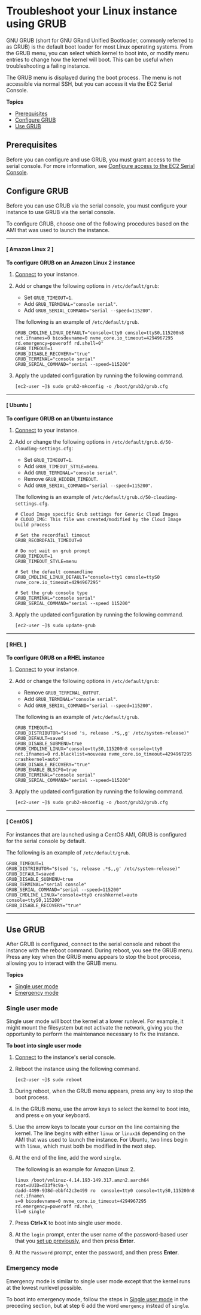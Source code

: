 # Troubleshoot your Linux instance using GRUB<a name="grub"></a>

GNU GRUB \(short for GNU GRand Unified Bootloader, commonly referred to as GRUB\) is the default boot loader for most Linux operating systems\. From the GRUB menu, you can select which kernel to boot into, or modify menu entries to change how the kernel will boot\. This can be useful when troubleshooting a failing instance\.

The GRUB menu is displayed during the boot process\. The menu is not accessible via normal SSH, but you can access it via the EC2 Serial Console\.

**Topics**
+ [Prerequisites](#grub-prerequisites)
+ [Configure GRUB](#configure-grub)
+ [Use GRUB](#use-grub)

## Prerequisites<a name="grub-prerequisites"></a>

Before you can configure and use GRUB, you must grant access to the serial console\. For more information, see [Configure access to the EC2 Serial Console](configure-access-to-serial-console.md)\.

## Configure GRUB<a name="configure-grub"></a>

Before you can use GRUB via the serial console, you must configure your instance to use GRUB via the serial console\.

To configure GRUB, choose one of the following procedures based on the AMI that was used to launch the instance\.

------
#### [ Amazon Linux 2 ]

**To configure GRUB on an Amazon Linux 2 instance**

1. [Connect](AccessingInstances.md) to your instance\.

1. Add or change the following options in `/etc/default/grub`:
   + Set `GRUB_TIMEOUT=1`\.
   + Add `GRUB_TERMINAL="console serial"`\.
   + Add `GRUB_SERIAL_COMMAND="serial --speed=115200"`\.

   The following is an example of `/etc/default/grub`\.

   ```
   GRUB_CMDLINE_LINUX_DEFAULT="console=tty0 console=ttyS0,115200n8 net.ifnames=0 biosdevname=0 nvme_core.io_timeout=4294967295 rd.emergency=poweroff rd.shell=0"
   GRUB_TIMEOUT=1
   GRUB_DISABLE_RECOVERY="true"
   GRUB_TERMINAL="console serial"
   GRUB_SERIAL_COMMAND="serial --speed=115200"
   ```

1. Apply the updated configuration by running the following command\.

   ```
   [ec2-user ~]$ sudo grub2-mkconfig -o /boot/grub2/grub.cfg
   ```

------
#### [ Ubuntu ]

**To configure GRUB on an Ubuntu instance**

1. [Connect](AccessingInstances.md) to your instance\.

1. Add or change the following options in `/etc/default/grub.d/50-cloudimg-settings.cfg`:
   + Set `GRUB_TIMEOUT=1`\.
   + Add `GRUB_TIMEOUT_STYLE=menu`\.
   + Add `GRUB_TERMINAL="console serial"`\.
   + Remove `GRUB_HIDDEN_TIMEOUT`\.
   + Add `GRUB_SERIAL_COMMAND="serial --speed=115200"`\.

   The following is an example of `/etc/default/grub.d/50-cloudimg-settings.cfg`\.

   ```
   # Cloud Image specific Grub settings for Generic Cloud Images
   # CLOUD_IMG: This file was created/modified by the Cloud Image build process
   
   # Set the recordfail timeout
   GRUB_RECORDFAIL_TIMEOUT=0
   
   # Do not wait on grub prompt
   GRUB_TIMEOUT=1
   GRUB_TIMEOUT_STYLE=menu
   
   # Set the default commandline
   GRUB_CMDLINE_LINUX_DEFAULT="console=tty1 console=ttyS0 nvme_core.io_timeout=4294967295"
   
   # Set the grub console type
   GRUB_TERMINAL="console serial"
   GRUB_SERIAL_COMMAND="serial --speed 115200"
   ```

1. Apply the updated configuration by running the following command\.

   ```
   [ec2-user ~]$ sudo update-grub
   ```

------
#### [ RHEL ]

**To configure GRUB on a RHEL instance**

1. [Connect](AccessingInstances.md) to your instance\.

1. Add or change the following options in `/etc/default/grub`:
   + Remove `GRUB_TERMINAL_OUTPUT`\.
   + Add `GRUB_TERMINAL="console serial"`\.
   + Add `GRUB_SERIAL_COMMAND="serial --speed=115200"`\.

   The following is an example of `/etc/default/grub`\.

   ```
   GRUB_TIMEOUT=1
   GRUB_DISTRIBUTOR="$(sed 's, release .*$,,g' /etc/system-release)"
   GRUB_DEFAULT=saved
   GRUB_DISABLE_SUBMENU=true
   GRUB_CMDLINE_LINUX="console=ttyS0,115200n8 console=tty0 net.ifnames=0 rd.blacklist=nouveau nvme_core.io_timeout=4294967295 crashkernel=auto"
   GRUB_DISABLE_RECOVERY="true"
   GRUB_ENABLE_BLSCFG=true
   GRUB_TERMINAL="console serial"
   GRUB_SERIAL_COMMAND="serial --speed=115200"
   ```

1. Apply the updated configuration by running the following command\.

   ```
   [ec2-user ~]$ sudo grub2-mkconfig -o /boot/grub2/grub.cfg
   ```

------
#### [ CentOS ]

For instances that are launched using a CentOS AMI, GRUB is configured for the serial console by default\.

The following is an example of `/etc/default/grub`\.

```
GRUB_TIMEOUT=1
GRUB_DISTRIBUTOR="$(sed 's, release .*$,,g' /etc/system-release)"
GRUB_DEFAULT=saved
GRUB_DISABLE_SUBMENU=true
GRUB_TERMINAL="serial console"
GRUB_SERIAL_COMMAND="serial --speed=115200"
GRUB_CMDLINE_LINUX="console=tty0 crashkernel=auto console=ttyS0,115200"
GRUB_DISABLE_RECOVERY="true"
```

------

## Use GRUB<a name="use-grub"></a>

After GRUB is configured, connect to the serial console and reboot the instance with the reboot command\. During reboot, you see the GRUB menu\. Press any key when the GRUB menu appears to stop the boot process, allowing you to interact with the GRUB menu\.

**Topics**
+ [Single user mode](#single-user-mode)
+ [Emergency mode](#emergency-mode)

### Single user mode<a name="single-user-mode"></a>

Single user mode will boot the kernel at a lower runlevel\. For example, it might mount the filesystem but not activate the network, giving you the opportunity to perform the maintenance necessary to fix the instance\.

**To boot into single user mode**

1. [Connect](connect-to-serial-console.md#sc-connection-methods) to the instance's serial console\.

1. Reboot the instance using the following command\.

   ```
   [ec2-user ~]$ sudo reboot
   ```

1. During reboot, when the GRUB menu appears, press any key to stop the boot process\.

1. In the GRUB menu, use the arrow keys to select the kernel to boot into, and press `e` on your keyboard\. 

1. Use the arrow keys to locate your cursor on the line containing the kernel\. The line begins with either `linux` or `linux16` depending on the AMI that was used to launch the instance\. For Ubuntu, two lines begin with `linux`, which must both be modified in the next step\.

1. At the end of the line, add the word `single`\.

   The following is an example for Amazon Linux 2\.

   ```
   linux /boot/vmlinuz-4.14.193-149.317.amzn2.aarch64 root=UUID=d33f9c9a-\
   dadd-4499-938d-ebbf42c3e499 ro  console=tty0 console=ttyS0,115200n8 net.ifname\
   s=0 biosdevname=0 nvme_core.io_timeout=4294967295 rd.emergency=poweroff rd.she\
   ll=0 single
   ```

1. Press **Ctrl\+X** to boot into single user mode\.

1. At the `login` prompt, enter the user name of the password\-based user that you [set up previously](configure-access-to-serial-console.md#set-user-password), and then press **Enter**\.

1. At the `Password` prompt, enter the password, and then press **Enter**\.

### Emergency mode<a name="emergency-mode"></a>

Emergency mode is similar to single user mode except that the kernel runs at the lowest runlevel possible\.

To boot into emergency mode, follow the steps in [Single user mode](#single-user-mode) in the preceding section, but at step 6 add the word `emergency` instead of `single`\.